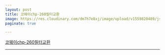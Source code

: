 ```yaml
---
layout: post
title: 코웨이chp-260필터교환
image: https://res.cloudinary.com/dm7h7e8xj/image/upload/v1559820489/js-code_n83m7a.jpg
paginate: true

---
```

[코웨이chp-260필터교환](https://www.youtube.com/watch?v=B92qHPJHWfA)

---

